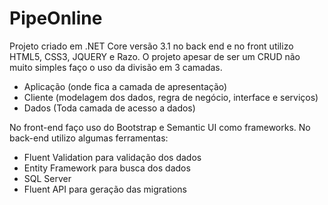 # PipeOnline
Projeto criado em .NET Core versão 3.1 no back end e no front utilizo HTML5, CSS3, JQUERY e Razo.
O projeto apesar de ser um CRUD não muito simples faço o uso da divisão em 3 camadas.
- Aplicação (onde fica a camada de apresentação)
- Cliente (modelagem dos dados, regra de negócio, interface e serviços)
- Dados (Toda camada de acesso a dados)

No front-end faço uso do Bootstrap e Semantic UI como frameworks.
No back-end utilizo algumas ferramentas:
- Fluent Validation para validação dos dados
- Entity Framework para busca dos dados
- SQL Server
- Fluent API para geração das migrations
